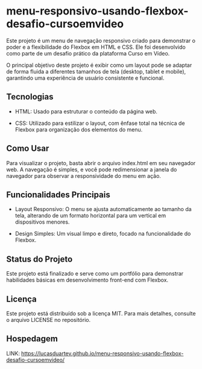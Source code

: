 # menu-responsivo-usando-flexbox-desafio-cursoemvideo

Este projeto é um menu de navegação responsivo criado para demonstrar o poder e a flexibilidade do Flexbox em HTML e CSS. Ele foi desenvolvido como parte de um desafio prático da plataforma Curso em Vídeo.


O principal objetivo deste projeto é exibir como um layout pode se adaptar de forma fluida a diferentes tamanhos de tela (desktop, tablet e mobile), garantindo uma experiência de usuário consistente e funcional.


## Tecnologias

- HTML: Usado para estruturar o conteúdo da página web.

- CSS: Utilizado para estilizar o layout, com ênfase total na técnica de Flexbox para organização dos elementos do menu.

## Como Usar

Para visualizar o projeto, basta abrir o arquivo index.html em seu navegador web. A navegação é simples, e você pode redimensionar a janela do navegador para observar a responsividade do menu em ação.

## Funcionalidades Principais

- Layout Responsivo: O menu se ajusta automaticamente ao tamanho da tela, alterando de um formato horizontal para um vertical em dispositivos menores.

- Design Simples: Um visual limpo e direto, focado na funcionalidade do Flexbox.

## Status do Projeto
Este projeto está finalizado e serve como um portfólio para demonstrar habilidades básicas em desenvolvimento front-end com Flexbox.

## Licença
Este projeto está distribuído sob a licença MIT. Para mais detalhes, consulte o arquivo LICENSE no repositório.

## Hospedagem
LINK: https://lucasduartev.github.io/menu-responsivo-usando-flexbox-desafio-cursoemvideo/
